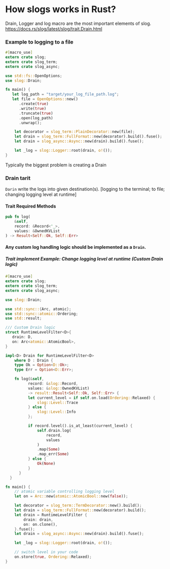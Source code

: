 # How slogs works in Rust?

Drain, Logger and log macro are the most important elements of slog.  
https://docs.rs/slog/latest/slog/trait.Drain.html

### Example to logging to a file
```rust
#[macro_use]
extern crate slog;
extern crate slog_term;
extern crate slog_async;

use std::fs::OpenOptions;
use slog::Drain;

fn main() {
   let log_path = "target/your_log_file_path.log";
   let file = OpenOptions::new()
      .create(true)
      .write(true)
      .truncate(true)
      .open(log_path)
      .unwrap();

    let decorator = slog_term::PlainDecorator::new(file);
    let drain = slog_term::FullFormat::new(decorator).build().fuse();
    let drain = slog_async::Async::new(drain).build().fuse();

    let _log = slog::Logger::root(drain, o!());
}
```

Typically the biggest problem is creating a Drain

### Drain tarit
`Darin` write the logs into given destination(s). [logging to the terminal; to file; changing logging level at runtime]     

#### Trait Required Methods
``` rust
pub fn log(
    &self,
    record: &Record<'_>,
    values: &OwnedKVList
) -> Result<Self::Ok, Self::Err>
```
#### Any custom log handling logic should be implemented as a `Drain`.
##### Trait implement Example: Change logging level at runtime (Custom Drain logic)
```rust
#[macro_use]
extern crate slog;
extern crate slog_term;
extern crate slog_async;

use slog::Drain;

use std::sync::{Arc, atomic};
use std::sync::atomic::Ordering;
use std::result;

/// Custom Drain logic
struct RuntimeLevelFilter<D>{
   drain: D,
   on: Arc<atomic::AtomicBool>,
}

impl<D> Drain for RuntimeLevelFilter<D>
    where D : Drain {
    type Ok = Option<D::Ok>;
    type Err = Option<D::Err>;

    fn log(&self,
          record: &slog::Record,
          values: &slog::OwnedKVList)
          -> result::Result<Self::Ok, Self::Err> {
          let current_level = if self.on.load(Ordering::Relaxed) {
              slog::Level::Trace
          } else {
              slog::Level::Info
          };

          if record.level().is_at_least(current_level) {
              self.drain.log(
                  record,
                  values
              )
              .map(Some)
              .map_err(Some)
          } else {
              Ok(None)
          }
      }
  }

fn main() {
    // atomic variable controlling logging level
    let on = Arc::new(atomic::AtomicBool::new(false));

    let decorator = slog_term::TermDecorator::new().build();
    let drain = slog_term::FullFormat::new(decorator).build();
    let drain = RuntimeLevelFilter {
        drain: drain,
        on: on.clone(),
    }.fuse();
    let drain = slog_async::Async::new(drain).build().fuse();

    let _log = slog::Logger::root(drain, o!());

    // switch level in your code
    on.store(true, Ordering::Relaxed);
}

```
